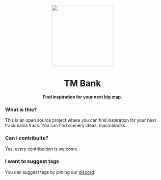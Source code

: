 <div align="center">
    <img src="public/logo.svg" width=200 /> 
    <h1>TM Bank</h1>
    <b>Find inspiration for your next big map.</b>
</div>

### What is this?
This is an open source project where you can find inspiration for your next trackmania track.
You can find scenery ideas, macroblocks...
### Can I contribuite?
Yes, every contribuition is welcome
### I want to suggest tags
You can suggest tags by joining our [discord](https://discord.gg/SxvAbAjuPg).
